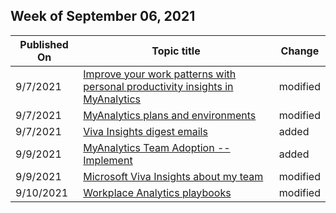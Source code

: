 <!-- This file is generated automatically each week. Changes made to this file will be overwritten.-->




## Week of September 06, 2021


| Published On |Topic title | Change |
|------|------------|--------|
| 9/7/2021 | [Improve your work patterns with personal productivity insights in MyAnalytics](/Workplace-Analytics/myanalytics/overview/better-work-habits) | modified |
| 9/7/2021 | [MyAnalytics plans and environments](/Workplace-Analytics/myanalytics/overview/plans-environments) | modified |
| 9/7/2021 | [Viva Insights digest emails](/Workplace-Analytics/myanalytics/use/email-digests-3) | added |
| 9/9/2021 | [MyAnalytics Team Adoption --Implement](/Workplace-Analytics/personal/use/mya-adoption/team-adopt-implement) | added |
| 9/9/2021 | [Microsoft Viva Insights about my team](/Workplace-Analytics/use/viva-insights-my-team) | modified |
| 9/10/2021 | [Workplace Analytics playbooks](/Workplace-Analytics/use/playbooks) | modified |

